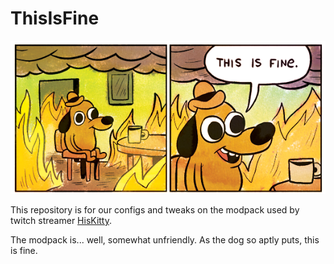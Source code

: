 # ThisIsFine

![Dog sitting at a table in a room that is on fire, saying "this is fine"](https://raw.githubusercontent.com/MaienM/ThisIsFine/master/this-is-fine.png "Our motto")

This repository is for our configs and tweaks on the modpack used by twitch streamer [HisKitty](https://twitch.tv/HisKitty).

The modpack is... well, somewhat unfriendly. As the dog so aptly puts, this is fine.